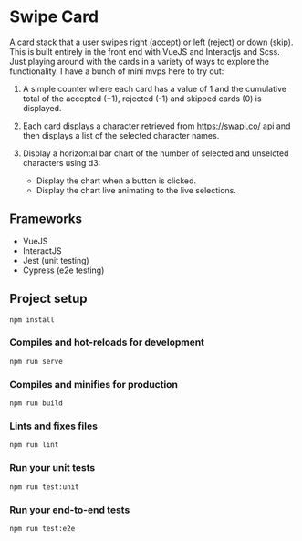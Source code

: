 # Swipe Card

A card stack that a user swipes right (accept) or left (reject) or down (skip). This is built entirely in the front end with VueJS and Interactjs and Scss. Just playing around with the cards in a variety of ways to explore the functionality. I have a bunch of mini mvps here to try out:

1. A simple counter where each card has a value of 1 and the cumulative total of the accepted (+1), rejected (-1) and skipped cards (0) is displayed.

2. Each card displays a character retrieved from https://swapi.co/ api and then displays a list of the selected character names.

3. Display a horizontal bar chart of the number of selected and unselcted characters using d3:
   * Display the chart when a button is clicked.
   * Display the chart live animating to the live selections.

## Frameworks
* VueJS
* InteractJS
* Jest (unit testing)
* Cypress (e2e testing) 

## Project setup
```
npm install
```

### Compiles and hot-reloads for development
```
npm run serve
```

### Compiles and minifies for production
```
npm run build
```

### Lints and fixes files
```
npm run lint
```

### Run your unit tests
```
npm run test:unit
```

### Run your end-to-end tests
```
npm run test:e2e
```
